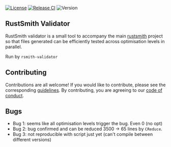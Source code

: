 [![License](https://img.shields.io/badge/License-BSD%203--Clause-blue.svg)](https://opensource.org/licenses/BSD-3-Clause)
[![Release CI](https://github.com/rustsmith/rustsmith-validator/actions/workflows/release.yml/badge.svg)](https://github.com/rustsmith/rustsmith-validator/actions/workflows/release.yml)
![Version](https://img.shields.io/github/v/release/rustsmith/rustsmith-validator?label=version)

## RustSmith Validator

RustSmith validator is a small tool to accompany the main [rustsmith](https://github.com/rustsmith/rustsmith) project so that files
generated can be efficiently tested across optimisation levels in parallel.

Run by `rsmith-validator`

## Contributing

Contributions are all welcome! If you would like to contribute, please see the
corresponding [guidelines][contributing]. By contributing, you are agreeing to
our [code of conduct][code-of-conduct].

[contributing]: https://github.com/rustsmith/rustsmith-validator/blob/master/CONTRIBUTING.md

[code-of-conduct]: https://github.com/rustsmith/rustsmith-validator/blob/master/CODE_OF_CONDUCT.md


## Bugs
- Bug 1: seems like all optimisation levels trigger the bug. Even 0 (no opt)
- Bug 2: bug confirmed and can be reduced 3500 -> 65 lines by `CReduce`.
- Bug 3: not reproducible with script just yet (can't compile between different versions)